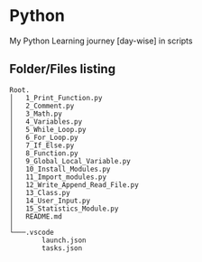 # Python
My Python Learning journey [day-wise] in scripts

## Folder/Files listing
```
Root.
│   1_Print_Function.py
│   2_Comment.py
│   3_Math.py
│   4_Variables.py
│   5_While_Loop.py
│   6_For_Loop.py
│   7_If_Else.py
│   8_Function.py
│   9_Global_Local_Variable.py
│   10_Install_Modules.py
│   11_Import_modules.py
│   12_Write_Append_Read_File.py
│   13_Class.py
│   14_User_Input.py
│   15_Statistics_Module.py
│   README.md
│
└───.vscode
        launch.json
        tasks.json

```        
